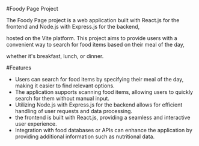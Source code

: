 #Foody Page Project

The Foody Page project is a web application built with React.js for the frontend and Node.js with Express.js for the backend,

hosted on the Vite platform. This project aims to provide users with a convenient way to search for food items based on their meal of the day,

whether it's breakfast, lunch, or dinner.

#Features

- Users can search for food items by specifying their meal of the day, making it easier to find relevant options.
- The application supports scanning food items, allowing users to quickly search for them without manual input.
-  Utilizing Node.js with Express.js for the backend allows for efficient handling of user requests and data processing.
- the frontend is built with React.js, providing a seamless and interactive user experience.
- Integration with food databases or APIs can enhance the application by providing additional information such as nutritional data.
